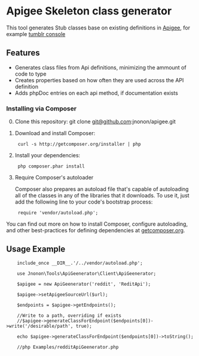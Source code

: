 Apigee Skeleton class generator
================================================
This tool generates Stub classes base on existing definitions in [Apigee](http://apigee.com/about/), for example [tumblr console](https://apigee.com/console/tumblr)

Features
--------

- Generates class files from Api definitions, minimizing the ammount of code to type
- Creates properties based on how often they are used across the API definition
- Adds phpDoc entries on each api method, if documentation exists


### Installing via Composer
0. Clone this repository:
        git clone git@github.com:jnonon/apigee.git

1. Download and install Composer:

        curl -s http://getcomposer.org/installer | php

2. Install your dependencies:

        php composer.phar install

3. Require Composer's autoloader

    Composer also prepares an autoload file that's capable of autoloading all of the classes in any of the libraries that it downloads. To use it, just add the following line to your code's bootstrap process:

        require 'vendor/autoload.php';

You can find out more on how to install Composer, configure autoloading, and other best-practices for defining dependencies at [getcomposer.org](http://getcomposer.org).

## Usage Example
        include_once __DIR__.'/../vendor/autoload.php';
        
        use Jnonon\Tools\ApiGeenerator\Client\ApiGeenerator;
        
        $apigee = new ApiGeenerator('reddit', 'ReditApi');
        
        $apigee->setApigeeSourceUrl($url);
        
        $endpoints = $apigee->getEndpoints();
        
        //Write to a path, overriding if exists
        //$apigee->generateClassForEndpoint($endpoints[0])->write('/desirable/path', true);
        
        echo $apigee->generateClassForEndpoint($endpoints[0])->toString();
        
        //php Examples/redditApiGeenerator.php

        